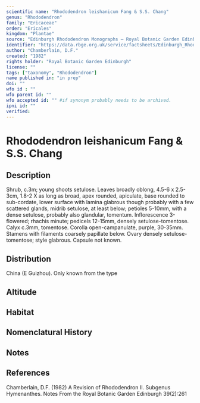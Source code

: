```yaml
---
scientific name: "Rhododendron leishanicum Fang & S.S. Chang"
genus: "Rhododendron"
family: "Ericaceae"
order: "Ericales"
kingdom: "Plantae"
source: "Edinburgh Rhododendron Monographs – Royal Botanic Garden Edinburgh"
identifier: "https://data.rbge.org.uk/service/factsheets/Edinburgh_Rhododendron_Monographs.xhtml"
author: "Chamberlain, D.F."
created: "1982"
rights holder: "Royal Botanic Garden Edinburgh"
license: ""
tags: ["taxonomy", "Rhododendron"]
name published in: "in prep"
doi: ""
wfo id : ""
wfo parent id: ""
wfo accepted id: "" #if synonym probably needs to be archived.                      
ipni id: ""
verified:
---
```


                       

# Rhododendron leishanicum Fang & S.S. Chang

## Description
Shrub, c.3m; young shoots setulose. Leaves broadly oblong, 4.5-6 x 2.5-3cm, 1.8-2 X as long as broad, apex rounded, apiculate, base rounded to sub-cordate, lower surface with lamina glabrous though probably with a few scattered glands, midrib setulose, at least below; petioles 5-10mm, with a dense setulose, probably also glandular, tomentum. Inflorescence 3-flowered; rhachis minute; pedicels 12-15mm, densely setulose-tomentose. Calyx c.3mm, tomentose. Corolla open-campanulate, purple, 30-35mm. Stamens with filaments coarsely papillate below. Ovary densely setulose-tomentose; style glabrous. Capsule not known.

## Distribution
China (E Guizhou). Only known from the type

## Altitude


## Habitat


## Nomenclatural History

                       
## Notes


## References

Chamberlain, D.F. (1982) A Revision of Rhododendron II. Subgenus Hymenanthes. Notes From the Royal Botanic Garden Edinburgh 39(2):261
